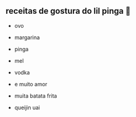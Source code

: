 ## receitas de gostura do lil pinga :beers:

- ovo 
- margarina
- pinga
- mel
- vodka
- e muito amor

- muita batata frita
- queijin uai
